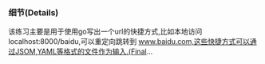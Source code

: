 ### 细节(Details)
该练习主要是用于使用go写出一个url的快捷方式,比如本地访问 localhost:8000/baidu,可以重定向跳转到
www.baidu.com,这些快捷方式可以通过JSOM,YAML等格式的文件作为输入.(Final...

